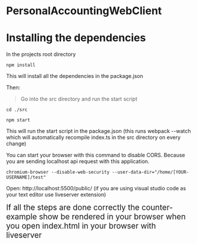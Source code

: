 # PersonalAccountingWebClient

# Installing the dependencies

In the projects root directory

```
npm install

```

This will install all the dependencies in the package.json

Then:

> Go into the src directory and run the start script

```
cd ./src

npm start

```
This will run the start script in the package.json (this runs webpack --watch which will automatically recompile index.ts in the src directory on every change)

You can start your browser with this command to disable CORS. Because you are sending localhost api request with this application.
```
chromium-browser --disable-web-security --user-data-dir="/home/[YOUR-USERNAME]/test"
```

Open: http://localhost:5500/public/ (if you are using visual studio code as your text editor use liveserver extension)

<p>
<span style="font-size: 1.3rem"> 
If all the steps are done correctly the counter-example  show be rendered  in your browser when you open index.html in your browser with liveserver
</span> <br/>
